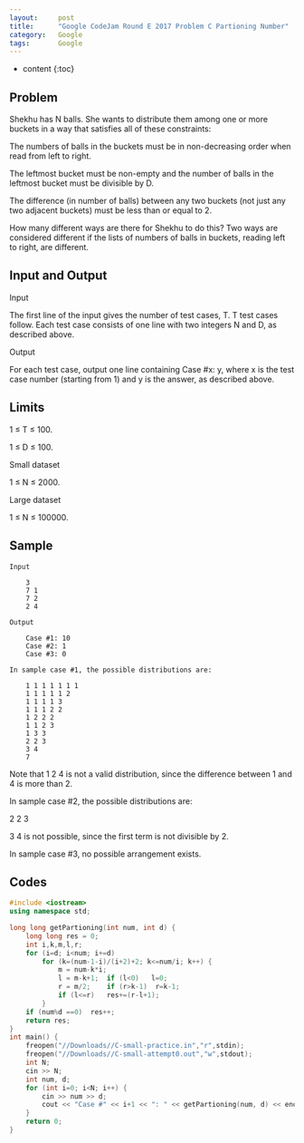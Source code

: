 ```yaml
---
layout:     post
title:      "Google CodeJam Round E 2017 Problem C Partioning Number"
category:   Google 
tags:       Google
---
```

* content
{:toc}

## Problem

Shekhu has N balls. She wants to distribute them among one or more buckets in a way that satisfies all of these constraints:

The numbers of balls in the buckets must be in non-decreasing order when read from left to right.

The leftmost bucket must be non-empty and the number of balls in the leftmost bucket must be divisible by D.

The difference (in number of balls) between any two buckets (not just any two adjacent buckets) must be less than or equal to 2.

How many different ways are there for Shekhu to do this? Two ways are considered different if the lists of numbers of balls in buckets, reading left to right, are different.

## Input and Output
Input

The first line of the input gives the number of test cases, T.
T test cases follow. Each test case consists of one line with two integers N and D, as described above.

Output

For each test case, output one line containing Case #x: y, where x is the test case number (starting from 1) and y is the answer, as described above.

## Limits

1 ≤ T ≤ 100.

1 ≤ D ≤ 100.

Small dataset

1 ≤ N ≤ 2000.

Large dataset

1 ≤ N ≤ 100000.

## Sample

```
Input 

	3
	7 1
	7 2
	2 4

Output 

	Case #1: 10
	Case #2: 1
	Case #3: 0

In sample case #1, the possible distributions are:

	1 1 1 1 1 1 1
	1 1 1 1 1 2
	1 1 1 1 3
	1 1 1 2 2
	1 2 2 2
	1 1 2 3
	1 3 3
	2 2 3
	3 4
	7
```

Note that 1 2 4 is not a valid distribution, since the difference between 1 and 4 is more than 2.

In sample case #2, the possible distributions are:

2 2 3

3 4 is not possible, since the first term is not divisible by 2.

In sample case #3, no possible arrangement exists.

## Codes
```cpp
#include <iostream>
using namespace std;

long long getPartioning(int num, int d) {
    long long res = 0;
    int i,k,m,l,r;
    for (i=d; i<num; i+=d)
        for (k=(num-1-i)/(i+2)+2; k<=num/i; k++) {
            m = num-k*i;
            l = m-k+1;  if (l<0)   l=0;
            r = m/2;    if (r>k-1)  r=k-1;
            if (l<=r)   res+=(r-l+1);
        }
    if (num%d ==0)  res++;
    return res;    
}
int main() {
    freopen("//Downloads//C-small-practice.in","r",stdin);
    freopen("//Downloads//C-small-attempt0.out","w",stdout);
    int N;
    cin >> N;
    int num, d;
    for (int i=0; i<N; i++) {
        cin >> num >> d;
        cout << "Case #" << i+1 << ": " << getPartioning(num, d) << endl;
    }
    return 0;
}
```